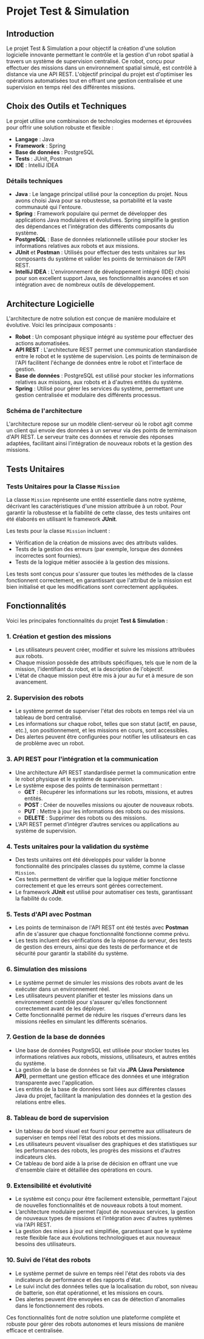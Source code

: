 # Projet Test & Simulation

## Introduction

Le projet Test & Simulation a pour objectif la création d'une solution logicielle innovante permettant le contrôle et la gestion d'un robot spatial à travers un système de supervision centralisé. Ce robot, conçu pour effectuer des missions dans un environnement spatial simulé, est contrôlé à distance via une API REST. L'objectif principal du projet est d'optimiser les opérations automatisées tout en offrant une gestion centralisée et une supervision en temps réel des différentes missions.

## Choix des Outils et Techniques

Le projet utilise une combinaison de technologies modernes et éprouvées pour offrir une solution robuste et flexible :

- **Langage** : Java
- **Framework** : Spring
- **Base de données** : PostgreSQL
- **Tests** : JUnit, Postman
- **IDE** : IntelliJ IDEA

### Détails techniques

- **Java** : Le langage principal utilisé pour la conception du projet. Nous avons choisi Java pour sa robustesse, sa portabilité et la vaste communauté qui l'entoure.
- **Spring** : Framework populaire qui permet de développer des applications Java modulaires et évolutives. Spring simplifie la gestion des dépendances et l'intégration des différents composants du système.
- **PostgreSQL** : Base de données relationnelle utilisée pour stocker les informations relatives aux robots et aux missions.
- **JUnit** et **Postman** : Utilisés pour effectuer des tests unitaires sur les composants du système et valider les points de terminaison de l'API REST.
- **IntelliJ IDEA** : L'environnement de développement intégré (IDE) choisi pour son excellent support Java, ses fonctionnalités avancées et son intégration avec de nombreux outils de développement.

## Architecture Logicielle

L'architecture de notre solution est conçue de manière modulaire et évolutive. Voici les principaux composants :

- **Robot** : Un composant physique intégré au système pour effectuer des actions automatisées.
- **API REST** : L'architecture REST permet une communication standardisée entre le robot et le système de supervision. Les points de terminaison de l'API facilitent l'échange de données entre le robot et l'interface de gestion.
- **Base de données** : PostgreSQL est utilisé pour stocker les informations relatives aux missions, aux robots et à d'autres entités du système.
- **Spring** : Utilisé pour gérer les services du système, permettant une gestion centralisée et modulaire des différents processus.

### Schéma de l'architecture

L'architecture repose sur un modèle client-serveur où le robot agit comme un client qui envoie des données à un serveur via des points de terminaison d'API REST. Le serveur traite ces données et renvoie des réponses adaptées, facilitant ainsi l'intégration de nouveaux robots et la gestion des missions.

## Tests Unitaires

### Tests Unitaires pour la Classe `Mission`

La classe `Mission` représente une entité essentielle dans notre système, décrivant les caractéristiques d'une mission attribuée à un robot. Pour garantir la robustesse et la fiabilité de cette classe, des tests unitaires ont été élaborés en utilisant le framework **JUnit**.

Les tests pour la classe `Mission` incluent :

- Vérification de la création de missions avec des attributs valides.
- Tests de la gestion des erreurs (par exemple, lorsque des données incorrectes sont fournies).
- Tests de la logique métier associée à la gestion des missions.

Les tests sont conçus pour s'assurer que toutes les méthodes de la classe fonctionnent correctement, en garantissant que l'attribut de la mission est bien initialisé et que les modifications sont correctement appliquées.


## Fonctionnalités

Voici les principales fonctionnalités du projet **Test & Simulation** :

### 1. **Création et gestion des missions**
   - Les utilisateurs peuvent créer, modifier et suivre les missions attribuées aux robots.
   - Chaque mission possède des attributs spécifiques, tels que le nom de la mission, l'identifiant du robot, et la description de l'objectif.
   - L'état de chaque mission peut être mis à jour au fur et à mesure de son avancement.

### 2. **Supervision des robots**
   - Le système permet de superviser l'état des robots en temps réel via un tableau de bord centralisé.
   - Les informations sur chaque robot, telles que son statut (actif, en pause, etc.), son positionnement, et les missions en cours, sont accessibles.
   - Des alertes peuvent être configurées pour notifier les utilisateurs en cas de problème avec un robot.

### 3. **API REST pour l'intégration et la communication**
   - Une architecture API REST standardisée permet la communication entre le robot physique et le système de supervision.
   - Le système expose des points de terminaison permettant :
     - **GET** : Récupérer les informations sur les robots, missions, et autres entités.
     - **POST** : Créer de nouvelles missions ou ajouter de nouveaux robots.
     - **PUT** : Mettre à jour les informations des robots ou des missions.
     - **DELETE** : Supprimer des robots ou des missions.
   - L'API REST permet d’intégrer d’autres services ou applications au système de supervision.

### 4. **Tests unitaires pour la validation du système**
   - Des tests unitaires ont été développés pour valider la bonne fonctionnalité des principales classes du système, comme la classe `Mission`.
   - Ces tests permettent de vérifier que la logique métier fonctionne correctement et que les erreurs sont gérées correctement.
   - Le framework **JUnit** est utilisé pour automatiser ces tests, garantissant la fiabilité du code.

### 5. **Tests d'API avec Postman**
   - Les points de terminaison de l'API REST ont été testés avec **Postman** afin de s'assurer que chaque fonctionnalité fonctionne comme prévu.
   - Les tests incluent des vérifications de la réponse du serveur, des tests de gestion des erreurs, ainsi que des tests de performance et de sécurité pour garantir la stabilité du système.

### 6. **Simulation des missions**
   - Le système permet de simuler les missions des robots avant de les exécuter dans un environnement réel.
   - Les utilisateurs peuvent planifier et tester les missions dans un environnement contrôlé pour s'assurer qu'elles fonctionnent correctement avant de les déployer.
   - Cette fonctionnalité permet de réduire les risques d'erreurs dans les missions réelles en simulant les différents scénarios.

### 7. **Gestion de la base de données**
   - Une base de données PostgreSQL est utilisée pour stocker toutes les informations relatives aux robots, missions, utilisateurs, et autres entités du système.
   - La gestion de la base de données se fait via **JPA (Java Persistence API)**, permettant une gestion efficace des données et une intégration transparente avec l'application.
   - Les entités de la base de données sont liées aux différentes classes Java du projet, facilitant la manipulation des données et la gestion des relations entre elles.

### 8. **Tableau de bord de supervision**
   - Un tableau de bord visuel est fourni pour permettre aux utilisateurs de superviser en temps réel l’état des robots et des missions.
   - Les utilisateurs peuvent visualiser des graphiques et des statistiques sur les performances des robots, les progrès des missions et d’autres indicateurs clés.
   - Ce tableau de bord aide à la prise de décision en offrant une vue d'ensemble claire et détaillée des opérations en cours.

### 9. **Extensibilité et évolutivité**
   - Le système est conçu pour être facilement extensible, permettant l'ajout de nouvelles fonctionnalités et de nouveaux robots à tout moment.
   - L’architecture modulaire permet l’ajout de nouveaux services, la gestion de nouveaux types de missions et l’intégration avec d'autres systèmes via l'API REST.
   - La gestion des mises à jour est simplifiée, garantissant que le système reste flexible face aux évolutions technologiques et aux nouveaux besoins des utilisateurs.

### 10. **Suivi de l’état des robots**
   - Le système permet de suivre en temps réel l'état des robots via des indicateurs de performance et des rapports d'état.
   - Le suivi inclut des données telles que la localisation du robot, son niveau de batterie, son état opérationnel, et les missions en cours.
   - Des alertes peuvent être envoyées en cas de détection d'anomalies dans le fonctionnement des robots.

Ces fonctionnalités font de notre solution une plateforme complète et robuste pour gérer des robots autonomes et leurs missions de manière efficace et centralisée.
